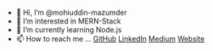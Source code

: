 - 👋 Hi, I’m @mohiuddin-mazumder
- 👀 I’m interested in MERN-Stack
- 🌱 I’m currently learning Node.js
- 📫 How to reach me ...
[GitHub](http://github.com)
[LinkedIn](https://www.linkedin.com/in/mohiuddin-mazumder-2385961b1/)
[Medium](https://medium.com/@mohiuddinmazumder94)
[Website](https://mohiuddin-mazumder.web.app/)

<!---
mohiuddin-mazumder/mohiuddin-mazumder is a ✨ special ✨ repository because its `README.md` (this file) appears on your GitHub profile.
You can click the Preview link to take a look at your changes.
--->
